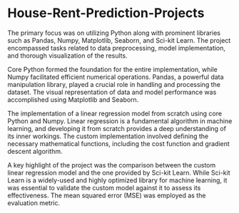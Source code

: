 # House-Rent-Prediction-Projects

The primary focus was on utilizing Python along with prominent libraries such as Pandas, Numpy, Matplotlib, Seaborn, and Sci-kit Learn. The project encompassed tasks related to data preprocessing, model implementation, and thorough visualization of the results.

Core Python formed the foundation for the entire implementation, while Numpy facilitated efficient numerical operations. Pandas, a powerful data manipulation library, played a crucial role in handling and processing the dataset. The visual representation of data and model performance was accomplished using Matplotlib and Seaborn.

The implementation of a linear regression model from scratch using core Python and Numpy. Linear regression is a fundamental algorithm in machine learning, and developing it from scratch provides a deep understanding of its inner workings. The custom implementation involved defining the necessary mathematical functions, including the cost function and gradient descent algorithm.

A key highlight of the project was the comparison between the custom linear regression model and the one provided by Sci-kit Learn. While Sci-kit Learn is a widely-used and highly optimized library for machine learning, it was essential to validate the custom model against it to assess its effectiveness. The mean squared error (MSE) was employed as the evaluation metric.
